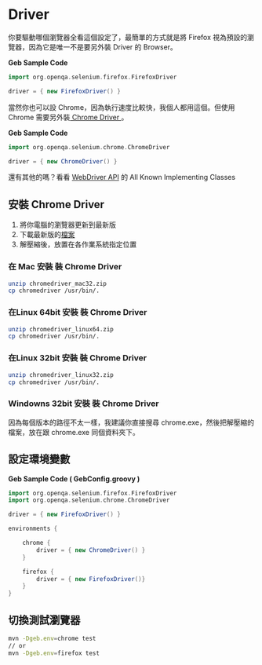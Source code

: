 
# Driver

你要驅動哪個瀏覽器全看這個設定了，最簡單的方式就是將 Firefox 視為預設的瀏覽器，因為它是唯一不是要另外裝 Driver 的 Browser。

**Geb Sample Code**

```groovy
import org.openqa.selenium.firefox.FirefoxDriver

driver = { new FirefoxDriver() }
```

當然你也可以設 Chrome，因為執行速度比較快，我個人都用這個。但使用 Chrome 需要另外裝[ Chrome Driver ](https://code.google.com/p/selenium/wiki/ChromeDriver)。

**Geb Sample Code**

```groovy
import org.openqa.selenium.chrome.ChromeDriver

driver = { new ChromeDriver() }
```

還有其他的嗎？看看 [WebDriver API](http://selenium.googlecode.com/svn/trunk/docs/api/java/org/openqa/selenium/WebDriver.html) 的 All Known Implementing Classes

## 安裝 Chrome Driver
1. 將你電腦的瀏覽器更新到最新版
2. 下載最新版的[檔案](http://chromedriver.storage.googleapis.com/index.html)
3. 解壓縮後，放置在各作業系統指定位置

### 在 Mac 安裝 裝 Chrome Driver

```bash
unzip chromedriver_mac32.zip
cp chromedriver /usr/bin/.
```

### 在Linux 64bit 安裝 裝 Chrome Driver

```bash
unzip chromedriver_linux64.zip
cp chromedriver /usr/bin/.
```

### 在Linux 32bit 安裝 裝 Chrome Driver

```bash
unzip chromedriver_linux32.zip
cp chromedriver /usr/bin/.
```

### Windowns 32bit 安裝 裝 Chrome Driver

因為每個版本的路徑不太一樣，我建議你直接搜尋 chrome.exe，然後把解壓縮的檔案，放在跟 chrome.exe 同個資料夾下。

## 設定環境變數


**Geb Sample Code ( GebConfig.groovy )**

```groovy
import org.openqa.selenium.firefox.FirefoxDriver
import org.openqa.selenium.chrome.ChromeDriver

driver = { new FirefoxDriver() }

environments {

    chrome {
        driver = { new ChromeDriver() }
    }

    firefox {
        driver = { new FirefoxDriver()}
    }
}
```
## 切換測試瀏覽器

```bash
mvn -Dgeb.env=chrome test
// or
mvn -Dgeb.env=firefox test
```
